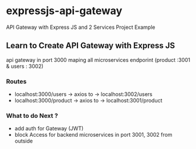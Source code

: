 # expressjs-api-gateway
API Gateway with Express JS and 2 Services Project Example

## Learn to Create API Gateway with Express JS 

api gateway in port 3000 maping all microservices endporint (product :3001 & users : 3002)

### Routes
- localhost:3000/users -> axios to -> localhost:3002/users
- localhost:3000/product -> axios to -> localhost:3001/product

### What to do Next ?
- add auth for Gateway (JWT)
- block Access for backend microservices in port 3001, 3002 from outside

